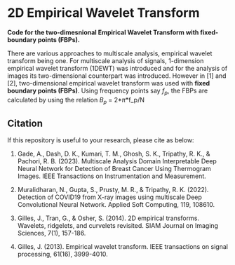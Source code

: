# 2D Empirical Wavelet Transform

**Code for the two-dimesnional Empirical Wavelet Transform with fixed-boundary points (FBPs).**

There are various approaches to multiscale analysis, empirical wavelet transform being one. For multiscale analysis of signals, 1-dimension empirical wavelet transform (1DEWT) was introduced and for the analysis of images its two-dimensional counterpart was introduced. However in [1] and [2], two-dimensional empirical wavelet transform was used with **fixed boundary points (FBPs)**. Using frequency points say $f_p$, the FBPs are calculated by using the relation $B_p$ = 2*$\pi$*f_p/N

## Citation
If this repository is useful to your research, please cite as below:

1. Gade, A., Dash, D. K., Kumari, T. M., Ghosh, S. K., Tripathy, R. K., & Pachori, R. B. (2023). Multiscale Analysis Domain Interpretable Deep Neural Network for Detection of Breast Cancer Using Thermogram Images. IEEE Transactions on Instrumentation and Measurement.

2. Muralidharan, N., Gupta, S., Prusty, M. R., & Tripathy, R. K. (2022). Detection of COVID19 from X-ray images using multiscale Deep Convolutional Neural Network. Applied Soft Computing, 119, 108610.

3. Gilles, J., Tran, G., & Osher, S. (2014). 2D empirical transforms. Wavelets, ridgelets, and curvelets revisited. SIAM Journal on Imaging Sciences, 7(1), 157-186.

4. Gilles, J. (2013). Empirical wavelet transform. IEEE transactions on signal processing, 61(16), 3999-4010.

